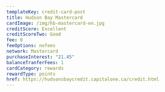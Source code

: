 ```yaml
---
templateKey: credit-card-post
title: Hudson Bay Mastercard
cardImage: /img/hb-mastercard-en.jpg
creditScore: Excellent
creditScoreTwo: Good
fee: 0
feeOptions: nofees
network: Mastercard
purchaseInterest: "21.45"
balanceTranferFees: 1
cardCategory: rewards
rewardType: points
href: https://hudsonsbaycredit.capitalone.ca/credit.html
---
```

